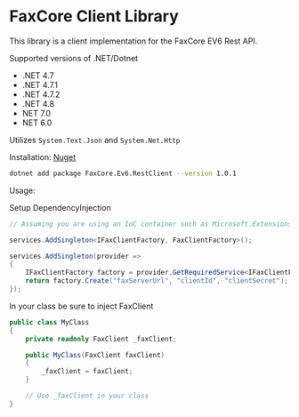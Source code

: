 # FaxCore Client Library

This library is a client implementation for the FaxCore EV6 Rest API.

Supported versions of .NET/Dotnet

- .NET 4.7
- .NET 4.7.1
- .NET 4.7.2
- .NET 4.8
- NET 7.0
- NET 6.0

Utilizes `System.Text.Json` and `System.Net.Http`

Installation:
[Nuget](https://www.nuget.org/packages/FaxCore.Ev6.RestClient)

```bash
dotnet add package FaxCore.Ev6.RestClient --version 1.0.1
```

Usage:

Setup DependencyInjection

```csharp
// Assuming you are using an IoC container such as Microsoft.Extensions.DependencyInjection

services.AddSingleton<IFaxClientFactory, FaxClientFactory>();

services.AddSingleton(provider =>
{
    IFaxClientFactory factory = provider.GetRequiredService<IFaxClientFactory>();
    return factory.Create("faxServerUrl", "clientId", "clientSecret");
});
```

In your class be sure to inject FaxClient

```csharp
public class MyClass
{
    private readonly FaxClient _faxClient;

    public MyClass(FaxClient faxClient)
    {
        _faxClient = faxClient;
    }

    // Use _faxClient in your class
}
```
